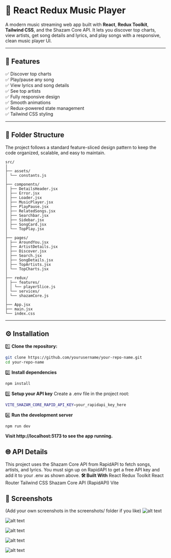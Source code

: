 # 🎵 React Redux Music Player

A modern music streaming web app built with **React**, **Redux Toolkit**, **Tailwind CSS**, and the Shazam Core API. It lets you discover top charts, view artists, get song details and lyrics, and play songs with a responsive, clean music player UI.

---

## 🚀 Features

✅ Discover top charts  
✅ Play/pause any song  
✅ View lyrics and song details  
✅ See top artists  
✅ Fully responsive design  
✅ Smooth animations  
✅ Redux-powered state management  
✅ Tailwind CSS styling  

---

## 📂 Folder Structure

The project follows a standard feature-sliced design pattern to keep the code organized, scalable, and easy to maintain.

```
src/
│
├── assets/
│ └── constants.js
│
├── components/
│ ├── DetailsHeader.jsx
│ ├── Error.jsx
│ ├── Loader.jsx
│ ├── MusicPlayer.jsx
│ ├── PlayPause.jsx
│ ├── RelatedSongs.jsx
│ ├── Searchbar.jsx
│ ├── Sidebar.jsx
│ ├── SongCard.jsx
│ └── TopPlay.jsx
│
├── pages/
│ ├── AroundYou.jsx
│ ├── ArtistDetails.jsx
│ ├── Discover.jsx
│ ├── Search.jsx
│ ├── SongDetails.jsx
│ ├── TopArtists.jsx
│ └── TopCharts.jsx
│
├── redux/
│ ├── features/
│ │ └── playerSlice.js
│ └── services/
│ └── shazamCore.js
│
├── App.jsx
├── main.jsx
└── index.css
```
---

## ⚙️ Installation

1️⃣ **Clone the repository:**

```bash
git clone https://github.com/yourusername/your-repo-name.git
cd your-repo-name
```

2️⃣ **Install dependencies**
```bash
npm install
```

3️⃣ **Setup your API key**
Create a .env file in the project root:

```bash
VITE_SHAZAM_CORE_RAPID_API_KEY=your_rapidapi_key_here
```

4️⃣ **Run the development server**
```bash
npm run dev
```

**Visit http://localhost:5173 to see the app running.**

## 🌐 API Details
This project uses the Shazam Core API from RapidAPI to fetch songs, artists, and lyrics. You must sign up on RapidAPI to get a free API key and add it to your .env as shown above.
**🛠️ Built With**
React
Redux Toolkit
React Router
Tailwind CSS
Shazam Core API (RapidAPI)
Vite

## 📸 Screenshots
(Add your own screenshots in the screenshots/ folder if you like)
![alt text](photo01.png)

![alt text](photo02.png)

![alt text](photo03.png)

![alt text](photo04.png)

![alt text](photo05.png)